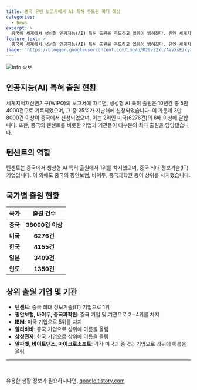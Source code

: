 ```yaml
---
title: 중국 유엔 보고서에서 AI 특허 주도권 확대 예상
categories:
  - News
excerpt: >
  중국이 세계에서 생성형 인공지능(AI) 특허 출원을 주도하고 있음이 밝혀졌다. 유엔 세계지적재산권기구(WIPO)의 보고서에 따르면, 지난 10년간 5만4000건의 생성형 AI 특허 출원 중 25%가 지난해에 이뤄졌으며, 그중 3만8000건 이상이 중국에서 신청됐다. 텐센트를 비롯한 중국 기업들이 세계적으로 상위권을 차지했으며, 미국 기업도 상위권에 이름을 올렸다. 이러한 트렌드가 생성형 AI 기술의 세계적인 주도권 이전을 시사한다.
feature_text: >
  중국이 세계에서 생성형 인공지능(AI) 특허 출원을 주도하고 있음이 밝혀졌다. 유엔 세계지적재산권기구(WIPO)의 보고서에 따르면, 지난 10년간 5만4000건의 생성형 AI 특허 출원 중 25%가 지난해에 이뤄졌으며, 그중 3만8000건 이상이 중국에서 신청됐다. 텐센트를 비롯한 중국 기업들이 세계적으로 상위권을 차지했으며, 미국 기업도 상위권에 이름을 올렸다. 이러한 트렌드가 생성형 AI 기술의 세계적인 주도권 이전을 시사한다.
image: 'https://blogger.googleusercontent.com/img/b/R29vZ2xl/AVvXsEixyZcFfHzMRdzZMjFBmAUKJYCLCGyLL1o632UiGVXcaFdKo_bkvkuCioo0uUKlGfBVcT3P84aROyZIXSBEx3Aw5nCQ3pTgDom1WDC4m8eifvWiAmWEEVb4x6G_l8C0QH225ldMjyaFvpxGEBGNO37VmDTDMHGhJPq73UglMfDca1-0aw/s1600/blogspot.png'
---
```


<p><img src="https://blogger.googleusercontent.com/img/b/R29vZ2xl/AVvXsEixyZcFfHzMRdzZMjFBmAUKJYCLCGyLL1o632UiGVXcaFdKo_bkvkuCioo0uUKlGfBVcT3P84aROyZIXSBEx3Aw5nCQ3pTgDom1WDC4m8eifvWiAmWEEVb4x6G_l8C0QH225ldMjyaFvpxGEBGNO37VmDTDMHGhJPq73UglMfDca1-0aw/s1600/blogspot.png" alt="info 속보" /></p>

<h2 data-ke-size="size26">인공지능(AI) 특허 출원 현황</h2>

<p data-ke-size="size16">세계지적재산권기구(WIPO)의 보고서에 따르면, 생성형 AI 특허 출원은 10년간 총 5만4000건으로 기록되었으며, 그 중 25%가 지난해에 신청되었습니다. 이 가운데 3만8000건 이상이 중국에서 신청되었으며, 이는 2위인 미국(6276건)의 6배 이상에 달합니다. 또한, 중국의 텐센트를 비롯한 기업과 기관들이 대부분의 최다 출원을 담당했습니다.</p>

<h2 data-ke-size="size26">텐센트의 역할</h2>

<p data-ke-size="size16">텐센트는 중국에서 생성형 AI 특허 출원에서 1위를 차지했으며, 중국 최대 정보기술(IT) 기업입니다. 이 외에도 중국의 핑안보험, 바이두, 중국과학원 등이 상위를 차지했습니다.</p>

<h2 data-ke-size="size26">국가별 출원 현황</h2>

<table>
  <thead>
    <tr>
      <th>국가</th>
      <th>출원 건수</th>
    </tr>
  </thead>
  <tbody>
    <tr>
      <td style="text-align: center; height: 17px;"><b>중국</b></td>
      <td style="text-align: center; height: 17px;"><b>38000건 이상</b></td>
    </tr>
    <tr>
      <td style="text-align: center; height: 17px;"><b>미국</b></td>
      <td style="text-align: center; height: 17px;"><b>6276건</b></td>
    </tr>
    <tr>
      <td style="text-align: center; height: 17px;"><b>한국</b></td>
      <td style="text-align: center; height: 17px;"><b>4155건</b></td>
    </tr>
    <tr>
      <td style="text-align: center; height: 17px;"><b>일본</b></td>
      <td style="text-align: center; height: 17px;"><b>3409건</b></td>
    </tr>
    <tr>
      <td style="text-align: center; height: 17px;"><b>인도</b></td>
      <td style="text-align: center; height: 17px;"><b>1350건</b></td>
    </tr>
  </tbody>
</table>

<h2 data-ke-size="size26">상위 출원 기업 및 기관</h2>

<ul>
  <li><b>텐센트</b>: 중국 최대 정보기술(IT) 기업으로 1위</li>
  <li><b>핑안보험, 바이두, 중국과학원</b>: 중국 기업 및 기관으로 2∼4위를 차지</li>
  <li><b>IBM</b>: 미국 기업으로 5위를 차지</li>
  <li><b>알리바바</b>: 중국 기업으로 상위에 이름을 올림</li>
  <li><b>삼성전자</b>: 한국 기업으로 상위에 이름을 올림</li>
  <li><b>알파벳, 바이트댄스, 마이크로소프트</b>: 각각 미국과 중국의 기업으로 상위에 이름을 올림</li>
</ul>

<hr>

<p data-ke-size="size16">&nbsp;</p>
유용한 생활 정보가 필요하시다면, <a href="https://qoogle.tistory.com" rel="dofollow">qoogle.tistory.com</a>


